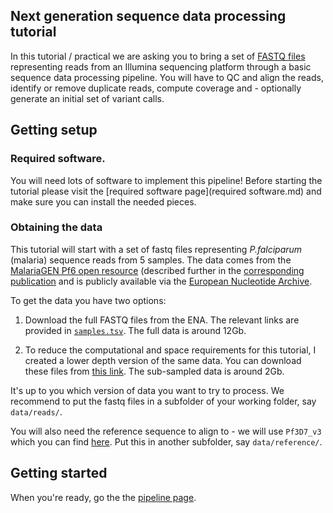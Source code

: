 ## Next generation sequence data processing tutorial

In this tutorial / practical we are asking you to bring a set of [FASTQ
files](https://en.wikipedia.org/wiki/FASTQ_format) representing reads from an Illumina sequencing
platform through a basic sequence data processing pipeline. You will have to QC and align the
reads, identify or remove duplicate reads, compute coverage and - optionally generate an initial set of variant calls.

## Getting setup

### Required software.

You will need lots of software to implement this pipeline!  Before starting the tutorial please visit the [required software page](required software.md) and make sure you can install the needed pieces.

### Obtaining the data

This tutorial will start with a set of fastq files representing *P.falciparum* (malaria) sequence reads from 5 samples.  The data comes from the [MalariaGEN Pf6 open resource](https://www.malariagen.net/resource/26) (described further in the [corresponding publication](https://wellcomeopenresearch.org/articles/6-42) and is publicly available via the [European Nucleotide Archive](https://www.ebi.ac.uk/ena/browser/home).

To get the data you have two options:

1. Download the full FASTQ files from the ENA.  The relevant links are provided in [`samples.tsv`](samples.tsv).  The full data is around 12Gb.

2. To reduce the computational and space requirements for this tutorial, I created a lower depth version of the same data.  You can download these files from [this link](https://www.well.ox.ac.uk/~gav/projects/gms/statistics-course/Next_Generation_Sequencing/practicals/ngs_processing_pipeline/data/reads/subsampled/).  The sub-sampled data is around 2Gb.

It's up to you which version of data you want to try to process.  We recommend to put the fastq files in a subfolder of your working folder, say `data/reads/`.

You will also need the reference sequence to align to - we will use `Pf3D7_v3` which you can find [here](https://www.well.ox.ac.uk/~gav/projects/gms/statistics-course/Next_Generation_Sequencing/practicals/ngs_processing_pipeline/data/reference/).  Put this in another subfolder, say `data/reference/`.

## Getting started

When you're ready, go the the [pipeline page](pipeline.md).
